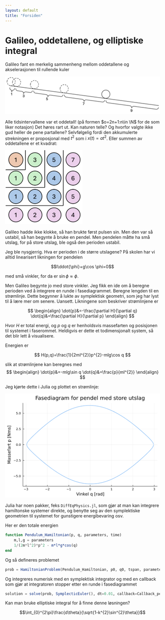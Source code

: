 ```yaml
---
layout: default
title: "Forsiden"
---
```


# Galileo, oddetallene, og elliptiske integral

Galileo fant en merkelig sammenheng mellom oddetallene og akselerasjonen til rullende kuler

[![Galileos forsøk på rullende kuler](img/rullendeplan.png)](img/rullendeplan.png)

Alle tidsintervallene var et oddetall! (på formen $o=2n+1:n\in \N$ for de som liker notasjon) Det høres rart ut. Kan naturen telle? Og hvorfor valgte ikke gud heller de pene partallene? Selvfølgelig fordi den akkumulerte strekningen er proposjonal med $t^2$ som i $x(t) = at^2$. Eller summen av oddetallene er et kvadrat:

[<img src="img/sumavoddetall.png" style="max-width:50%;" alt="Summen av oddetallene er et kvadrat">](img/sumavoddetall.png)

Galileo hadde ikke klokke, så han brukte først pulsen sin. Men den var så ustabil, så han begynte å bruke en pendel. Men pendelen måtte ha små utslag, for på store utslag, ble også den perioden ustabil.

Jeg ble nysgjerrig. Hva er perioden i de større utslagene? På skolen har vi alltid linearisert likningen for pendelen 

$$l\ddot{\phi}+g\cos \phi=0$$

med små vinkler, for da er $\sin \phi \approx \phi$.

Men Galileo begynte jo med store vinkler. Jeg fikk en ide om å beregne perioden ved å integrere en runde i fasediagrammet. Beregne lengden til en strømlinje. Dette begynner å lukte av symplektisk geometri, som jeg har lyst til å lære mer om senere. Uansett. Likningene som beskriver strømlinjene er

$$
\begin{align}
\dot{p}&=-\frac{\partial H}{\partial q}
\dot{q}&=\frac{\partial H}{\partial p}
\end{align}
$$

Hvor $H$ er total energi, og $p$ og $q$ er henholdsvis massefarten og posisjonen til systemet i faserommet. Heldigvis er dette et todimensjonalt system, så det blir lett å visualisere.

Energien er

$$
H(p,q)=\frac{1}{2ml^{2}}p^{2}-mlg\cos q
$$

slik at strømlinjene kan beregnes med
$$
\begin{align}
\dot{p}&=-mlg\sin q
\dot{q}&=\frac{p}{ml^{2}}
\end{align}
$$

Jeg kjørte dette i Julia og plottet en strømlinje:

[![Strømlinje store utslag](img/pendelfasediagram.png)](img/pendelfasediagram.png)

Julia har noen pakker, feks ``DiffEqPhysics.jl``, som gjør at man kan integrere hamiltonske systemer direkte, og benytte seg av den symplektiske geometrien til systemet for gunstigere energibevaring osv.

Her er den totale energien
```Julia
function Pendulum_Hamiltonian(p, q, parameters, time)
	m,l,g = parameters
	1/(2m*l^2)*p^2 - m*l*g*cos(q)
end
```

Og så defineres problemet
```Julia
prob = HamiltonianProblem(Pendulum_Hamiltonian, p0, q0, tspan, parameters)
```
Og integreres numerisk med en symplektisk integrator og med en callback som gjør at integratoren stopper etter en runde i fasediagrammet

```Julia
solution = solve(prob, SymplecticEuler(), dt=0.01, callback=Callback_pendulum)
```

Kan man bruke elliptiske integral for å finne denne løsningen?

$$\int_{0}^{2\pi}\frac{d\theta}{\sqrt{1-k^{2}\sin^{2}\theta}}$$